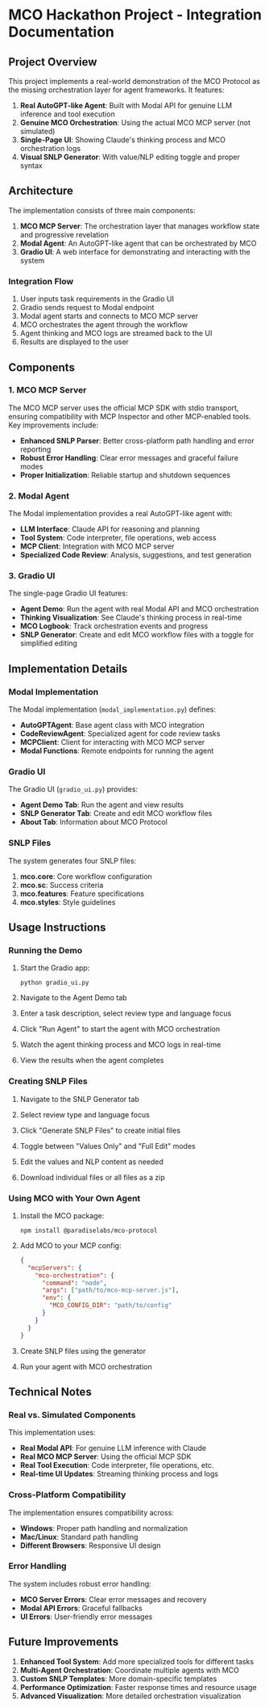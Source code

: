 # MCO Hackathon Project - Integration Documentation

## Project Overview

This project implements a real-world demonstration of the MCO Protocol as the missing orchestration layer for agent frameworks. It features:

1. **Real AutoGPT-like Agent**: Built with Modal API for genuine LLM inference and tool execution
2. **Genuine MCO Orchestration**: Using the actual MCO MCP server (not simulated)
3. **Single-Page UI**: Showing Claude's thinking process and MCO orchestration logs
4. **Visual SNLP Generator**: With value/NLP editing toggle and proper syntax

## Architecture

The implementation consists of three main components:

1. **MCO MCP Server**: The orchestration layer that manages workflow state and progressive revelation
2. **Modal Agent**: An AutoGPT-like agent that can be orchestrated by MCO
3. **Gradio UI**: A web interface for demonstrating and interacting with the system

### Integration Flow

1. User inputs task requirements in the Gradio UI
2. Gradio sends request to Modal endpoint
3. Modal agent starts and connects to MCO MCP server
4. MCO orchestrates the agent through the workflow
5. Agent thinking and MCO logs are streamed back to the UI
6. Results are displayed to the user

## Components

### 1. MCO MCP Server

The MCO MCP server uses the official MCP SDK with stdio transport, ensuring compatibility with MCP Inspector and other MCP-enabled tools. Key improvements include:

- **Enhanced SNLP Parser**: Better cross-platform path handling and error reporting
- **Robust Error Handling**: Clear error messages and graceful failure modes
- **Proper Initialization**: Reliable startup and shutdown sequences

### 2. Modal Agent

The Modal implementation provides a real AutoGPT-like agent with:

- **LLM Interface**: Claude API for reasoning and planning
- **Tool System**: Code interpreter, file operations, web access
- **MCP Client**: Integration with MCO MCP server
- **Specialized Code Review**: Analysis, suggestions, and test generation

### 3. Gradio UI

The single-page Gradio UI features:

- **Agent Demo**: Run the agent with real Modal API and MCO orchestration
- **Thinking Visualization**: See Claude's thinking process in real-time
- **MCO Logbook**: Track orchestration events and progress
- **SNLP Generator**: Create and edit MCO workflow files with a toggle for simplified editing

## Implementation Details

### Modal Implementation

The Modal implementation (`modal_implementation.py`) defines:

- **AutoGPTAgent**: Base agent class with MCO integration
- **CodeReviewAgent**: Specialized agent for code review tasks
- **MCPClient**: Client for interacting with MCO MCP server
- **Modal Functions**: Remote endpoints for running the agent

### Gradio UI

The Gradio UI (`gradio_ui.py`) provides:

- **Agent Demo Tab**: Run the agent and view results
- **SNLP Generator Tab**: Create and edit MCO workflow files
- **About Tab**: Information about MCO Protocol

### SNLP Files

The system generates four SNLP files:

1. **mco.core**: Core workflow configuration
2. **mco.sc**: Success criteria
3. **mco.features**: Feature specifications
4. **mco.styles**: Style guidelines

## Usage Instructions

### Running the Demo

1. Start the Gradio app:
   ```
   python gradio_ui.py
   ```

2. Navigate to the Agent Demo tab

3. Enter a task description, select review type and language focus

4. Click "Run Agent" to start the agent with MCO orchestration

5. Watch the agent thinking process and MCO logs in real-time

6. View the results when the agent completes

### Creating SNLP Files

1. Navigate to the SNLP Generator tab

2. Select review type and language focus

3. Click "Generate SNLP Files" to create initial files

4. Toggle between "Values Only" and "Full Edit" modes

5. Edit the values and NLP content as needed

6. Download individual files or all files as a zip

### Using MCO with Your Own Agent

1. Install the MCO package:
   ```
   npm install @paradiselabs/mco-protocol
   ```

2. Add MCO to your MCP config:
   ```json
   {
     "mcpServers": {
       "mco-orchestration": {
         "command": "node",
         "args": ["path/to/mco-mcp-server.js"],
         "env": {
           "MCO_CONFIG_DIR": "path/to/config"
         }
       }
     }
   }
   ```

3. Create SNLP files using the generator

4. Run your agent with MCO orchestration

## Technical Notes

### Real vs. Simulated Components

This implementation uses:

- **Real Modal API**: For genuine LLM inference with Claude
- **Real MCO MCP Server**: Using the official MCP SDK
- **Real Tool Execution**: Code interpreter, file operations, etc.
- **Real-time UI Updates**: Streaming thinking process and logs

### Cross-Platform Compatibility

The implementation ensures compatibility across:

- **Windows**: Proper path handling and normalization
- **Mac/Linux**: Standard path handling
- **Different Browsers**: Responsive UI design

### Error Handling

The system includes robust error handling:

- **MCO Server Errors**: Clear error messages and recovery
- **Modal API Errors**: Graceful fallbacks
- **UI Errors**: User-friendly error messages

## Future Improvements

1. **Enhanced Tool System**: Add more specialized tools for different tasks
2. **Multi-Agent Orchestration**: Coordinate multiple agents with MCO
3. **Custom SNLP Templates**: More domain-specific templates
4. **Performance Optimization**: Faster response times and resource usage
5. **Advanced Visualization**: More detailed orchestration visualization
